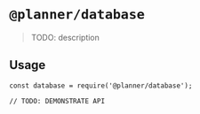 # `@planner/database`

> TODO: description

## Usage

```
const database = require('@planner/database');

// TODO: DEMONSTRATE API
```
